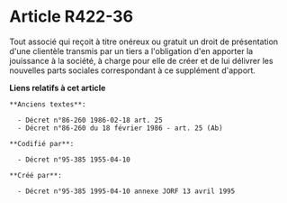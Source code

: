 # Article R422-36

Tout associé qui reçoit à titre onéreux ou gratuit un droit de présentation d'une clientèle transmis par un tiers a
l'obligation d'en apporter la jouissance à la société, à charge pour elle de créer et de lui délivrer les nouvelles parts
sociales correspondant à ce supplément d'apport.

**Liens relatifs à cet article**

	**Anciens textes**:

	  - Décret n°86-260 1986-02-18 art. 25
	  - Décret n°86-260 du 18 février 1986 - art. 25 (Ab)

	**Codifié par**:

	  - Décret n°95-385 1955-04-10

	**Créé par**:

	  - Décret n°95-385 1995-04-10 annexe JORF 13 avril 1995
